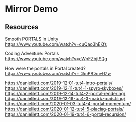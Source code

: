 # Mirror Demo

## Resources

Smooth PORTALS in Unity  
https://www.youtube.com/watch?v=cuQao3hEKfs

Coding Adventure: Portals  
https://www.youtube.com/watch?v=cWpFZbjtSQg

How were the portals in Portal created?  
https://www.youtube.com/watch?v=_SmPR5mvH7w

https://danielilett.com/2019-12-01-tut4-intro-portals/  
https://danielilett.com/2019-12-11-tut4-1-spyro-skyboxes/  
https://danielilett.com/2019-12-14-tut4-2-portal-rendering/  
https://danielilett.com/2019-12-18-tut4-3-matrix-matching/  
https://danielilett.com/2020-01-03-tut4-4-portal-momentum/  
https://danielilett.com/2020-01-12-tut4-5-placing-portals/  
https://danielilett.com/2020-01-19-tut4-6-portal-recursion/

